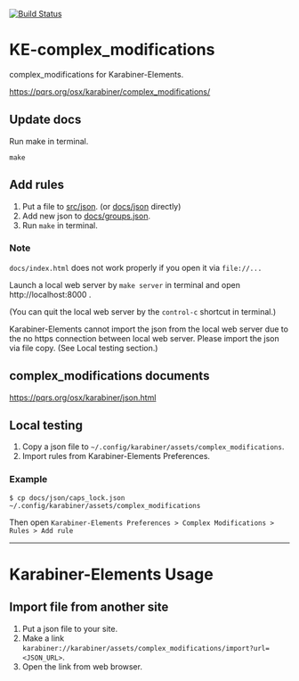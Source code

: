 [![Build Status](https://travis-ci.org/pqrs-org/KE-complex_modifications.svg?branch=master)](https://travis-ci.org/pqrs-org/KE-complex_modifications)

# KE-complex_modifications

complex_modifications for Karabiner-Elements.

https://pqrs.org/osx/karabiner/complex_modifications/

## Update docs

Run make in terminal.

```
make
```

## Add rules

1. Put a file to [src/json](https://github.com/pqrs-org/KE-complex_modifications/tree/master/src/json). (or [docs/json](https://github.com/pqrs-org/KE-complex_modifications/tree/master/docs/json) directly)
2. Add new json to [docs/groups.json](https://github.com/pqrs-org/KE-complex_modifications/tree/master/docs/groups.json).
3. Run `make` in terminal.

### Note

`docs/index.html` does not work properly if you open it via `file://...`

Launch a local web server by `make server` in terminal and open http://localhost:8000 .

(You can quit the local web server by the `control-c` shortcut in terminal.)

Karabiner-Elements cannot import the json from the local web server due to the no https connection between local web server.
Please import the json via file copy. (See Local testing section.)

## complex_modifications documents

https://pqrs.org/osx/karabiner/json.html

## Local testing

1. Copy a json file to `~/.config/karabiner/assets/complex_modifications`.
2. Import rules from Karabiner-Elements Preferences.

### Example

```
$ cp docs/json/caps_lock.json ~/.config/karabiner/assets/complex_modifications
```

Then open `Karabiner-Elements Preferences > Complex Modifications > Rules > Add rule`

----------

# Karabiner-Elements Usage

## Import file from another site

1. Put a json file to your site.
2. Make a link `karabiner://karabiner/assets/complex_modifications/import?url=<JSON_URL>`.
3. Open the link from web browser.

